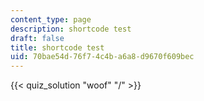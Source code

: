 ```yaml
---
content_type: page
description: shortcode test
draft: false
title: shortcode test
uid: 70bae54d-76f7-4c4b-a6a8-d9670f609bec
---
```

{{< quiz_solution "woof" "/" >}}
